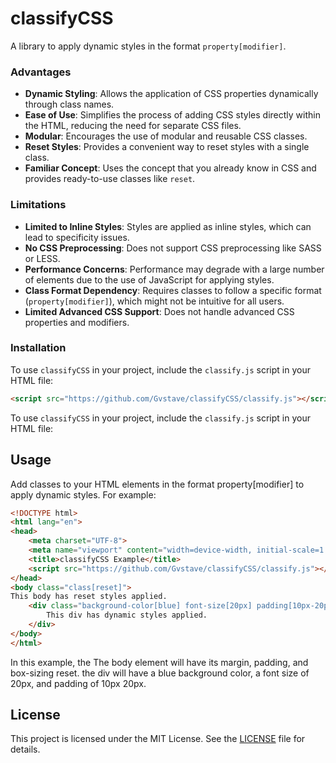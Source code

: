# classifyCSS

A library to apply dynamic styles in the format `property[modifier]`.

### Advantages

- **Dynamic Styling**: Allows the application of CSS properties dynamically through class names.
- **Ease of Use**: Simplifies the process of adding CSS styles directly within the HTML, reducing the need for separate CSS files.
- **Modular**: Encourages the use of modular and reusable CSS classes.
- **Reset Styles**: Provides a convenient way to reset styles with a single class.
- **Familiar Concept**: Uses the concept that you already know in CSS and provides ready-to-use classes like `reset`.

### Limitations

- **Limited to Inline Styles**: Styles are applied as inline styles, which can lead to specificity issues.
- **No CSS Preprocessing**: Does not support CSS preprocessing like SASS or LESS.
- **Performance Concerns**: Performance may degrade with a large number of elements due to the use of JavaScript for applying styles.
- **Class Format Dependency**: Requires classes to follow a specific format (`property[modifier]`), which might not be intuitive for all users.
- **Limited Advanced CSS Support**: Does not handle advanced CSS properties and modifiers.

### Installation

To use `classifyCSS` in your project, include the `classify.js` script in your HTML file:

```html
<script src="https://github.com/Gvstave/classifyCSS/classify.js"></script>
```

To use `classifyCSS` in your project, include the `classify.js` script in your HTML file:

## Usage

Add classes to your HTML elements in the format property[modifier] to apply dynamic styles. For example:

```html
<!DOCTYPE html>
<html lang="en">
<head>
    <meta charset="UTF-8">
    <meta name="viewport" content="width=device-width, initial-scale=1.0">
    <title>classifyCSS Example</title>
    <script src="https://github.com/Gvstave/classifyCSS/classify.js"></script>
</head>
<body class="class[reset]">
This body has reset styles applied.
    <div class="background-color[blue] font-size[20px] padding[10px-20px]">
        This div has dynamic styles applied.
    </div>
</body>
</html>
```

In this example, the The body element will have its margin, padding, and box-sizing reset. the div will have a blue background color, a font size of 20px, and padding of 10px 20px.

## License

This project is licensed under the MIT License. See the [LICENSE](https://choosealicense.com/licenses/mit/) file for details.
